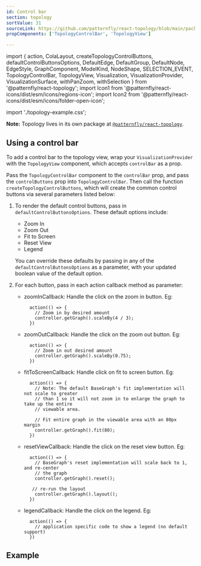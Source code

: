 ```yaml
---
id: Control bar
section: topology
sortValue: 31
sourceLink: https://github.com/patternfly/react-topology/blob/main/packages/module/patternfly-docs/content/examples/TopologyControlBarDemo.tsx
propComponents: ['TopologyControlBar', 'TopologyView']

---
```


import {
  action,
  ColaLayout,
  createTopologyControlButtons,
  defaultControlButtonsOptions,
  DefaultEdge,
  DefaultGroup,
  DefaultNode,
  EdgeStyle,
  GraphComponent,
  ModelKind,
  NodeShape,
  SELECTION_EVENT,
  TopologyControlBar,
  TopologyView,
  Visualization,
  VisualizationProvider,
  VisualizationSurface,
  withPanZoom,
  withSelection
  } from '@patternfly/react-topology';
import Icon1 from '@patternfly/react-icons/dist/esm/icons/regions-icon';
import Icon2 from '@patternfly/react-icons/dist/esm/icons/folder-open-icon';

import './topology-example.css';

**Note:** Topology lives in its own package at [`@patternfly/react-topology`](https://www.npmjs.com/package/@patternfly/react-topology).

## Using a control bar

To add a control bar to the topology view, wrap your `VisualizationProvider` with the `TopologyView` component, which accepts `controlBar` as a prop.

Pass the `TopologyControlBar` component to the `controlBar` prop, and pass the `controlButtons` prop into `TopologyControlBar`. Then call the function `createTopologyControlButtons`, which will create the common control buttons via several parameters listed below:

1. To render the default control buttons, pass in `defaultControlButtonsOptions`. These default options include:
     - Zoom In
     - Zoom Out
     - Fit to Screen
     - Reset View
     - Legend

    You can override these defaults by passing in any of the `defaultControlButtonsOptions` as a parameter, with your updated boolean value of the default option.

2. For each button, pass in each action callback method as parameter:

   - zoomInCallback: Handle the click on the zoom in button. Eg:
       ```noLive
         action(() => {
           // Zoom in by desired amount
           controller.getGraph().scaleBy(4 / 3);
         })
        ```
   - zoomOutCallback: Handle the click on the zoom out button. Eg:
       ```noLive
         action(() => {
           // Zoom in out desired amount
           controller.getGraph().scaleBy(0.75);
         })
        ```
    - fitToScreenCallback: Handle click on fit to screen button. Eg:
       ```noLive
         action(() => {
           // Note: The default BaseGraph's fit implementation will not scale to greater
           // than 1 so it will not zoom in to enlarge the graph to take up the entire
           // viewable area.

           // Fit entire graph in the viewable area with an 80px margin
           controller.getGraph().fit(80);
         })
        ```
    - resetViewCallback: Handle the click on the reset view button. Eg:
       ```noLive
         action(() => {
           // BaseGraph's reset implementation will scale back to 1, and re-center
           // the graph
           controller.getGraph().reset();

          // re-run the layout
           controller.getGraph().layout();
         })
        ```
    - legendCallback: Handle the click on the legend. Eg:
       ```noLive
         action(() => {
           // application specific code to show a legend (no default support)
         })
       ```

## Example

```ts file="./TopologyControlBarDemo.tsx"
```
